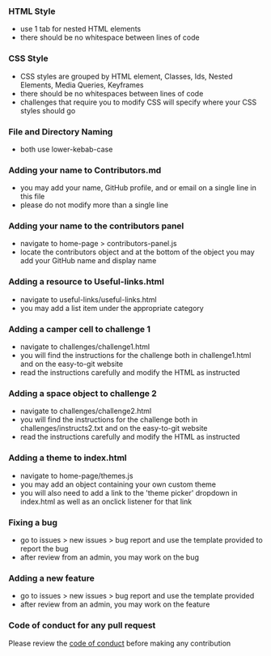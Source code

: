 ### HTML Style
- use 1 tab for nested HTML elements
- there should be no whitespace between lines of code
### CSS Style
- CSS styles are grouped by HTML element, Classes, Ids, Nested Elements, Media Queries, Keyframes
- there should be no whitespaces between lines of code
- challenges that require you to modify CSS will specify where your CSS styles should go
### File and Directory Naming
- both use lower-kebab-case
### Adding your name to Contributors.md
- you may add your name, GitHub profile, and or email on a single line in this file
- please do not modify more than a single line
### Adding your name to the contributors panel
- navigate to home-page > contributors-panel.js
- locate the contributors object and at the bottom of the object you may add your GitHub name and display name
### Adding a resource to Useful-links.html
- navigate to useful-links/useful-links.html
- you may add a list item under the appropriate category
### Adding a camper cell to challenge 1
- navigate to challenges/challenge1.html
- you will find the instructions for the challenge both in challenge1.html and on the easy-to-git website
- read the instructions carefully and modify the HTML as instructed
### Adding a space object to challenge 2
- navigate to challenges/challenge2.html
- you will find the instructions for the challenge both in challenges/instructs2.txt and on the easy-to-git website
- read the instructions carefully and modify the HTML as instructed
### Adding a theme to index.html
- navigate to home-page/themes.js
- you may add an object containing your own custom theme
- you will also need to add a link to the 'theme picker' dropdown in index.html as well as an onclick listener for that link
### Fixing a bug
- go to issues > new issues > bug report and use the template provided to report the bug
- after review from an admin, you may work on the bug
### Adding a new feature
- go to issues > new issues > bug report and use the template provided
- after review from an admin, you may work on the feature
### Code of conduct for any pull request
Please review the <a href='./CODE_OF_CONDUCT.md'>code of conduct</a> before making any contribution
